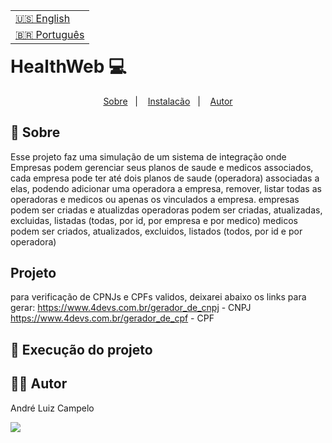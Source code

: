 <table align="right">
  <tr>
    <td>
      <a href="readme-en.md">🇺🇸 English</a>
    </td>
  </tr>
  <tr>
    <td>
      <a href="README.md">🇧🇷 Português</a>
    </td>
  </tr>
</table>

# HealthWeb :computer:
<p align="center">
  <a href="#-sobre">Sobre</a>&nbsp;&nbsp;&nbsp;|&nbsp;&nbsp;&nbsp;
   <a href="#-Execução-do-projeto">Instalacão</a>&nbsp;&nbsp;&nbsp;|&nbsp;&nbsp;&nbsp;
  <a href="#-autor">Autor</a>
</p>

## 📝 Sobre
  Esse projeto faz uma simulação de um sistema de integração onde Empresas podem gerenciar seus planos de saude e medicos associados, cada empresa pode ter até dois planos de saude (operadora) associadas a elas, podendo adicionar uma operadora a empresa, remover, listar todas as operadoras e 
   medicos ou apenas os vinculados a empresa.
   empresas podem ser criadas e atualizdas
   operadoras podem ser criadas, atualizadas, excluidas, listadas (todas, por id, por empresa e por medico)
   medicos podem ser criados, atualizados, excluidos, listados (todos, por id e por operadora)

## Projeto
para verificação de CPNJs e CPFs validos, deixarei abaixo os links para gerar:
    https://www.4devs.com.br/gerador_de_cnpj - CNPJ
    https://www.4devs.com.br/gerador_de_cpf - CPF
## 🚀 Execução do projeto  


## 👨‍💻 Autor

André Luiz Campelo

<a href="https://www.linkedin.com/in/andr%C3%A9-luiz-campelo-710701209/" target="_blank"><img src="https://img.shields.io/badge/-LinkedIn-%230077B5?style=for-the-badge&logo=linkedin&logoColor=white" target="_blank"></a>
